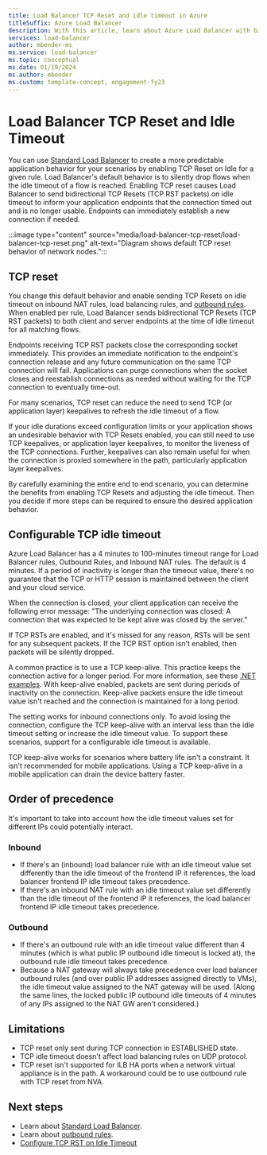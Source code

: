 ```yaml
---
title: Load Balancer TCP Reset and idle timeout in Azure
titleSuffix: Azure Load Balancer
description: With this article, learn about Azure Load Balancer with bidirectional TCP RST packets on idle timeout.
services: load-balancer
author: mbender-ms
ms.service: load-balancer
ms.topic: conceptual
ms.date: 01/19/2024
ms.author: mbender
ms.custom: template-concept, engagement-fy23
---
```


# Load Balancer TCP Reset and Idle Timeout

You can use [Standard Load Balancer](./load-balancer-overview.md) to create a more predictable application behavior for your scenarios by enabling TCP Reset on Idle for a given rule. Load Balancer's default behavior is to silently drop flows when the idle timeout of a flow is reached.  Enabling TCP reset causes Load Balancer to send bidirectional TCP Resets (TCP RST packets) on idle timeout to inform your application endpoints that the connection timed out and is no longer usable.  Endpoints can immediately establish a new connection if needed.

:::image type="content" source="media/load-balancer-tcp-reset/load-balancer-tcp-reset.png" alt-text="Diagram shows default TCP reset behavior of network nodes.":::
 
## TCP reset

You change this default behavior and enable sending TCP Resets on idle timeout on inbound NAT rules, load balancing rules, and [outbound rules](./load-balancer-outbound-connections.md#outboundrules).  When enabled per rule, Load Balancer sends bidirectional TCP Resets (TCP RST packets) to both client and server endpoints at the time of idle timeout for all matching flows.

Endpoints receiving TCP RST packets close the corresponding socket immediately. This provides an immediate notification to the endpoint's connection release and any future communication on the same TCP connection will fail.  Applications can purge connections when the socket closes and reestablish connections as needed without waiting for the TCP connection to eventually time-out.

For many scenarios, TCP reset can reduce the need to send TCP (or application layer) keepalives to refresh the idle timeout of a flow. 

If your idle durations exceed configuration limits or your application shows an undesirable behavior with TCP Resets enabled, you can still need to use TCP keepalives, or application layer keepalives, to monitor the liveness of the TCP connections.  Further, keepalives can also remain useful for when the connection is proxied somewhere in the path, particularly application layer keepalives.  

By carefully examining the entire end to end scenario, you can determine the benefits from enabling TCP Resets and adjusting the idle timeout. Then you decide if more steps can be required to ensure the desired application behavior.

## Configurable TCP idle timeout

Azure Load Balancer has a 4 minutes to 100-minutes timeout range for Load Balancer rules, Outbound Rules, and Inbound NAT rules. The default is 4 minutes. If a period of inactivity is longer than the timeout value, there's no guarantee that the TCP or HTTP session is maintained between the client and your cloud service.

When the connection is closed, your client application can receive the following error message: "The underlying connection was closed: A connection that was expected to be kept alive was closed by the server."

If TCP RSTs are enabled, and it's missed for any reason, RSTs will be sent for any subsequent packets. If the TCP RST option isn't enabled, then packets will be silently dropped.

A common practice is to use a TCP keep-alive. This practice keeps the connection active for a longer period. For more information, see these [.NET examples](/dotnet/api/system.net.servicepoint.settcpkeepalive). With keep-alive enabled, packets are sent during periods of inactivity on the connection. Keep-alive packets ensure the idle timeout value isn't reached and the connection is maintained for a long period.

The setting works for inbound connections only. To avoid losing the connection, configure the TCP keep-alive with an interval less than the idle timeout setting or increase the idle timeout value. To support these scenarios, support for a configurable idle timeout is available.

TCP keep-alive works for scenarios where battery life isn't a constraint. It isn't recommended for mobile applications. Using a TCP keep-alive in a mobile application can drain the device battery faster.

## Order of precedence

It's important to take into account how the idle timeout values set for different IPs could potentially interact.

### Inbound

- If there's an (inbound) load balancer rule with an idle timeout value set differently than the idle timeout of the frontend IP it references, the load balancer frontend IP idle timeout takes precedence.
- If there's an inbound NAT rule with an idle timeout value set differently than the idle timeout of the frontend IP it references, the load balancer frontend IP idle timeout takes precedence.

### Outbound

- If there's an outbound rule with an idle timeout value different than 4 minutes (which is what public IP outbound idle timeout is locked at), the outbound rule idle timeout takes precedence.
- Because a NAT gateway will always take precedence over load balancer outbound rules (and over public IP addresses assigned directly to VMs), the idle timeout value assigned to the NAT gateway will be used.  (Along the same lines, the locked public IP outbound idle timeouts of 4 minutes of any IPs assigned to the NAT GW aren't considered.) 

## Limitations

- TCP reset only sent during TCP connection in ESTABLISHED state.
- TCP idle timeout doesn't affect load balancing rules on UDP protocol.
- TCP reset isn't supported for ILB HA ports when a network virtual appliance is in the path. A workaround could be to use outbound rule with TCP reset from NVA.

## Next steps

- Learn about [Standard Load Balancer](./load-balancer-overview.md).
- Learn about [outbound rules](./load-balancer-outbound-connections.md#outboundrules).
- [Configure TCP RST on Idle Timeout](load-balancer-tcp-idle-timeout.md)
